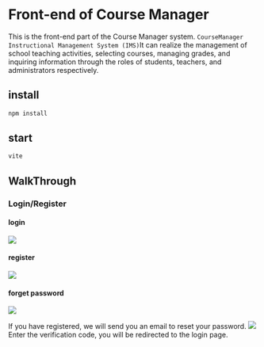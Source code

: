 # Front-end of Course Manager

This is the front-end part of the Course Manager system.
`CourseManager Instructional Management System (IMS)`It can realize the management of school teaching activities, selecting courses, managing grades, and inquiring information through the roles of students, teachers, and administrators respectively.

## install

```cmd
npm install
```

## start

```cmd
vite
```

## WalkThrough

### Login/Register

#### login

![](https://s2.loli.net/2024/09/06/ftdrC7m3hUwMNBO.png)

#### register

![](https://s2.loli.net/2024/09/06/uIUpsNY8c3SVHKq.png)

#### forget password

![](https://s2.loli.net/2024/09/06/ucBIJa1n6SChy49.png)

If you have registered, we will send you an email to reset your password.
![](https://s2.loli.net/2024/09/06/ZzAX5MPKNhiBDjV.png)
Enter the verification code, you will be redirected to the login page.

###
